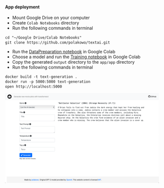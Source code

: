 #### App deployment

- Mount Google Drive on your computer
- Create `Colab Notebooks` directory
- Run the following commands in terminal
```
cd "~/Google Drive/Colab Notebooks"
git clone https://github.com/polakowo/textai.git
```
- Run the [DataPreparation notebook](https://nbviewer.jupyter.org/github/polakowo/textai/blob/master/MoviePlots/DataPreparation.ipynb) in Google Colab
- Choose a model and run the [Training notebook](https://nbviewer.jupyter.org/github/polakowo/textai/blob/master/MoviePlots/text_generation/with-titles/GPT-2/Training.ipynb) in Google Colab
- Copy the generated `output` directory to the `app/app` directory
- Run the following commands in terminal
```
docker build -t text-generation .
docker run -p 5000:5000 text-generation
open http://localhost:5000
```

![Web app screenshot](app.png)
